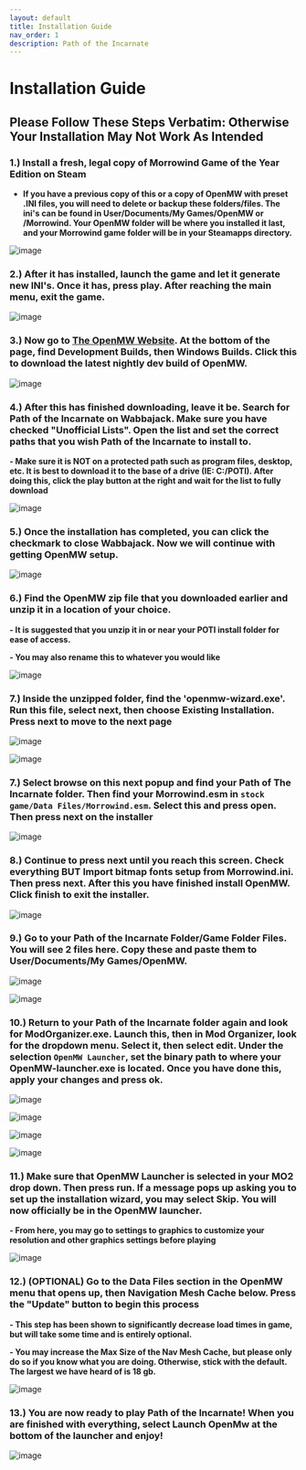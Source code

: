 ```yaml
---
layout: default
title: Installation Guide
nav_order: 1
description: Path of the Incarnate
---
```


# **Installation Guide**
## **Please Follow These Steps Verbatim: Otherwise Your Installation May Not Work As Intended**

### **1.) Install a fresh, legal copy of Morrowind Game of the Year Edition on Steam**

- **If you have a previous copy of this or a copy of OpenMW with preset .INI files, you will need to delete or backup these folders/files. The ini's can be found in User/Documents/My Games/OpenMW or /Morrowind. Your OpenMW folder will be where you installed it last, and your Morrowind game folder will be in your Steamapps directory.**

![image](https://github.com/TheMrNewVegas/TheMrNewVegas.github.io/assets/112358568/95ab41d6-b3e8-471c-bebb-3528a29a1a7c)

### **2.) After it has installed, launch the game and let it generate new INI's. Once it has, press play. After reaching the main menu, exit the game.**

![image](https://github.com/TheMrNewVegas/TheMrNewVegas.github.io/assets/112358568/e7bc0205-4a92-4bc3-953e-bdcbe7f09149)

### **3.) Now go to [The OpenMW Website](https://openmw.org/downloads/). At the bottom of the page, find Development Builds, then Windows Builds. Click this to download the latest nightly dev build of OpenMW.**

![image](https://github.com/TheMrNewVegas/TheMrNewVegas.github.io/assets/112358568/51b209bc-df1d-475b-8514-1ce41e421b17)

### **4.) After this has finished downloading, leave it be. Search for Path of the Incarnate on Wabbajack. Make sure you have checked "Unofficial Lists". Open the list and set the correct paths that you wish Path of the Incarnate to install to.** 

**- Make sure it is NOT on a protected path such as program files, desktop, etc. It is best to download it to the base of a drive (IE: C:/POTI). After doing this, click the play button at the right and wait for the list to fully download**

![image](https://github.com/TheMrNewVegas/TheMrNewVegas.github.io/assets/112358568/eae79624-9ea6-4253-8d76-ce1b59e1a0c2)

### **5.) Once the installation has completed, you can click the checkmark to close Wabbajack. Now we will continue with getting OpenMW setup.**

![image](https://github.com/TheMrNewVegas/TheMrNewVegas.github.io/assets/112358568/03a0cd6b-5977-4f0e-90f8-8aeab9adb57f)

### **6.) Find the OpenMW zip file that you downloaded earlier and unzip it in a location of your choice.** 

**- It is suggested that you unzip it in or near your POTI install folder for ease of access.**

**- You may also rename this to whatever you would like**

![image](https://github.com/TheMrNewVegas/TheMrNewVegas.github.io/assets/112358568/04113823-9234-4de0-a1c8-d2c118ed1074)

### **7.) Inside the unzipped folder, find the 'openmw-wizard.exe'. Run this file, select next, then choose Existing Installation. Press next to move to the next page** 

![image](https://github.com/TheMrNewVegas/TheMrNewVegas.github.io/assets/112358568/517fb86b-a853-4505-a395-2f96c64e5d07)

![image](https://github.com/TheMrNewVegas/TheMrNewVegas.github.io/assets/112358568/b06e25bd-09c0-4dd4-8cb0-dfaccce3bfb0)

### **7.) Select browse on this next popup and find your Path of The Incarnate folder. Then find your Morrowind.esm in `stock game/Data Files/Morrowind.esm`. Select this and press open. Then press next on the installer** 

![image](https://github.com/TheMrNewVegas/TheMrNewVegas.github.io/assets/112358568/c8115dd1-11c5-4888-87e5-98f21cad7fa4)

### **8.) Continue to press next until you reach this screen. Check everything BUT Import bitmap fonts setup from Morrowind.ini. Then press next. After this you have finished install OpenMW. Click finish to exit the installer.**

![image](https://github.com/TheMrNewVegas/TheMrNewVegas.github.io/assets/112358568/a6ae026b-5ca7-4314-b5bb-690fbf176c89)

### **9.) Go to your Path of the Incarnate Folder/Game Folder Files. You will see 2 files here. Copy these and paste them to User/Documents/My Games/OpenMW.** 

![image](https://github.com/TheMrNewVegas/TheMrNewVegas.github.io/assets/112358568/de5e936b-1c0f-42d0-902d-8230046d42ee)

![image](https://github.com/TheMrNewVegas/TheMrNewVegas.github.io/assets/112358568/527780d7-e810-4996-883d-043227c1b32f)

### **10.) Return to your Path of the Incarnate folder again and look for ModOrganizer.exe. Launch this, then in Mod Organizer, look for the dropdown menu. Select it, then select edit. Under the selection `OpenMW Launcher`, set the binary path to where your OpenMW-launcher.exe is located. Once you have done this, apply your changes and press ok.**

![image](https://github.com/TheMrNewVegas/TheMrNewVegas.github.io/assets/112358568/6a111fec-5439-47d2-8e35-9324e222a3ea)

![image](https://github.com/TheMrNewVegas/TheMrNewVegas.github.io/assets/112358568/5990230a-e83c-4dcd-8efb-1f1de8520f8e)

![image](https://github.com/TheMrNewVegas/TheMrNewVegas.github.io/assets/112358568/ef094809-7395-439e-a0f9-d81b5a91d925)

![image](https://github.com/TheMrNewVegas/TheMrNewVegas.github.io/assets/112358568/ab6fbf85-fca2-4784-b01f-b599e64bc91b)

### **11.) Make sure that OpenMW Launcher is selected in your MO2 drop down. Then press run. If a message pops up asking you to set up the installation wizard, you may select Skip. You will now officially be in the OpenMW launcher.**
 
**- From here, you may go to settings to graphics to customize your resolution and other graphics settings before playing**

![image](https://github.com/TheMrNewVegas/TheMrNewVegas.github.io/assets/112358568/91d04d39-1d45-4b06-bd07-c6aba52edec2)

### **12.) (OPTIONAL) Go to the Data Files section in the OpenMW menu that opens up, then Navigation Mesh Cache below. Press the "Update" button to begin this process**

**- This step has been shown to significantly decrease load times in game, but will take some time and is entirely optional.**

**- You may increase the Max Size of the Nav Mesh Cache, but please only do so if you know what you are doing. Otherwise, stick with the default. The largest we have heard of is 18 gb.** 

![image](https://github.com/TheMrNewVegas/TheMrNewVegas.github.io/assets/112358568/fa748d6a-bf6e-48f1-b07b-178e4a3f466a)

### **13.) You are now ready to play Path of the Incarnate! When you are finished with everything, select Launch OpenMw at the bottom of the launcher and enjoy!**

![image](https://github.com/TheMrNewVegas/TheMrNewVegas.github.io/assets/112358568/cc03497b-932d-4220-936b-7b4de7907aa4)


